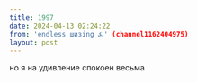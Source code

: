```yaml
---
title: 1997
date: 2024-04-13 02:24:22
from: 'endless шизing ⍼' (channel1162404975)
layout: post
---
```


но я на удивление спокоен весьма
